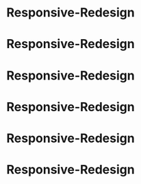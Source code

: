 # Responsive-Redesign
# Responsive-Redesign
# Responsive-Redesign
# Responsive-Redesign
# Responsive-Redesign
# Responsive-Redesign
